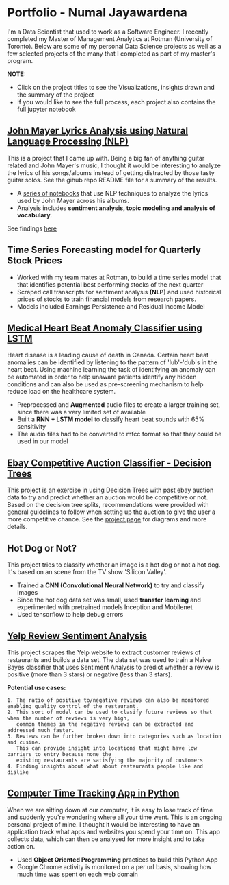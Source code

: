 # Portfolio - Numal Jayawardena

I'm a Data Scientist that used to work as a Software Engineer. I recently completed my Master of Management Analytics at Rotman (University of Toronto). Below are some of my personal Data Science projects as well as a few selected projects of the many that I completed as part of my master's program.

**NOTE:**
* Click on the project titles to see the Visualizations, insights drawn and the summary of the project
* If you would like to see the full process, each project also contains the full jupyter notebook 
    


## [John Mayer Lyrics Analysis using Natural Language Processing (NLP)](https://github.com/numalj/John-Mayer-Lyrics-Analysis "John Mayer Lyrics Analysis Notebook") 

This is a project that I came up with. Being a big fan of anything guitar related and John Mayer's music, I thought it would be interesting to analyze the lyrics of his songs/albums instead of getting distracted by those tasty guitar solos. See the gihub repo README file for a summary of the results.

* A [series of notebooks](https://github.com/numalj/John-Mayer-Lyrics-Analysis "John Mayer Lyrics Analysis Notebook") that use NLP techniques to analyze the lyrics used by John Mayer across his albums. 
* Analysis includes **sentiment analysis, topic modeling and analysis of vocabulary**.

See findings [here](https://github.com/numalj/John-Mayer-Lyrics-Analysis "John Mayer Lyrics Analysis Notebook")

## Time Series Forecasting model for Quarterly Stock Prices 

* Worked with my team mates at Rotman, to build a time series model that that identifies potential best performing stocks of the next quarter
* Scraped call transcripts for sentiment analysis **(NLP)** and used historical prices of stocks to train financial models from research papers.
* Models included Earnings Persistence and Residual Income Model


## [Medical Heart Beat Anomaly Classifier using LSTM](https://github.com/numalj/Hearbeat-Classification-LSTM)

Heart disease is a leading cause of death in Canada. Certain heart beat anomalies can be identified by listening to the pattern of 'lub'-'dub's in the heart beat. Using machine learning the task of identifying an anomaly can be automated in order to help unaware patients identify any hidden conditions and can also be used as pre-screening mechanism to help reduce load on the healthcare system.

* Preprocessed and **Augmented** audio files to create a larger training set, since there was a very limited set of available 
* Built a **RNN + LSTM model** to classify heart beat sounds with 65% sensitivity
* The audio files had to be converted to mfcc format so that they could be used in our model


## [Ebay Competitive Auction Classifier - Decision Trees](https://github.com/numalj/BigDataAssignments/tree/master/ebayDecisionTrees)

This project is an exercise in using Decision Trees with past ebay auction data to try and predict whether an auction would be competitive or not. Based on the decision tree splits, recommendations were provided with general guidelines to follow when setting up the auction to give the user a more competitive chance. See the [project page](https://github.com/numalj/BigDataAssignments/tree/master/ebayDecisionTrees) for diagrams and more details.


## Hot Dog or Not?

This project tries to classify whether an image is a hot dog or not a hot dog. It's based on an scene from the TV show 'Silicon Valley'. 

* Trained a **CNN (Convolutional Neural Network)** to try and classify images
* Since the hot dog data set was small, used **transfer learning** and experimented with pretrained models Inception and Mobilenet
* Used tensorflow to help debug errors


## [Yelp Review Sentiment Analysis](https://github.com/numalj/YelpReviewAnalysis)

This project scrapes the Yelp website to extract customer reviews of restaurants and builds a data set. The data set was used to train a Naive Bayes classifier that uses Sentiment Analysis to predict whether a review is positive (more than 3 stars) or negative (less than 3 stars). 


**Potential use cases:**

    1. The ratio of positive to/negative reviews can also be monitored enabling quality control of the restaurant.
    2. This sort of model can be used to clasify future reviews so that when the number of reviews is very high, 
       common themes in the negative reviews can be extracted and addressed much faster. 
    3. Reviews can be further broken down into categories such as location and cusine.
       This can provide insight into locations that might have low barriers to entry because none the 
       existing restaurants are satisfying the majority of customers
    4. Finding insights about what about restaurants people like and dislike


## [Computer Time Tracking App in Python](https://github.com/numalj/PythonTimeTracker)

When we are sitting down at our computer, it is easy to lose track of time and suddenly you're wondering where all your time went. This is an ongoing personal project of mine. I thought it would be interesting to have an application track what apps and websites you spend your time on. This app collects data, which can then be analysed for more insight and to take action on.

* Used **Object Oriented Programming** practices to build this Python App
* Google Chrome activity is monitored on a per url basis, showing how much time was spent on each web domain
